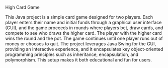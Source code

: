 High Card Game

This Java project is a simple card game designed for two players. Each player enters their name and initial funds through a graphical user interface (GUI), and the game proceeds in rounds where players bet, draw cards, and compete to see who draws the higher card. The player with the higher card wins the round and the pot. The game continues until one player runs out of money or chooses to quit. The project leverages Java Swing for the GUI, providing an interactive experience, and it encapsulates key object-oriented programming principles such as inheritance, encapsulation, and polymorphism. This setup makes it both educational and fun for users.
